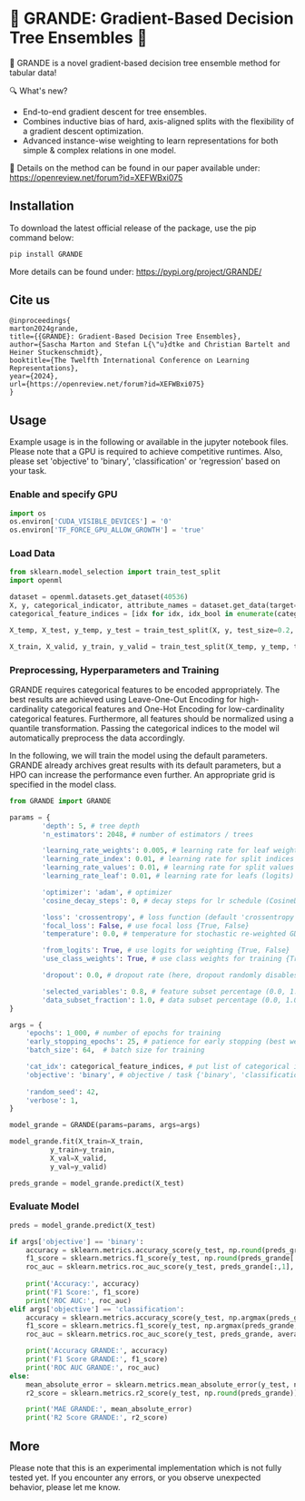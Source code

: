 # 🌳 GRANDE: Gradient-Based Decision Tree Ensembles 🌳

🌳 GRANDE is a novel gradient-based decision tree ensemble method for tabular data!

🔍 What's new?
- End-to-end gradient descent for tree ensembles.
- Combines inductive bias of hard, axis-aligned splits with the flexibility of a gradient descent optimization.
- Advanced instance-wise weighting to learn representations for both simple & complex relations in one model.

📝 Details on the method can be found in our paper available under: https://openreview.net/forum?id=XEFWBxi075

## Installation
To download the latest official release of the package, use the pip command below:
```bash
pip install GRANDE
```
More details can be found under: https://pypi.org/project/GRANDE/

## Cite us

```
@inproceedings{
marton2024grande,
title={{GRANDE}: Gradient-Based Decision Tree Ensembles},
author={Sascha Marton and Stefan L{\"u}dtke and Christian Bartelt and Heiner Stuckenschmidt},
booktitle={The Twelfth International Conference on Learning Representations},
year={2024},
url={https://openreview.net/forum?id=XEFWBxi075}
}
```


## Usage
Example usage is in the following or available in the jupyter notebook files. Please note that a GPU is required to achieve competitive runtimes. Also, please set 'objective' to 'binary', 'classification' or 'regression' based on your task.

### Enable and specify GPU
```python
import os
os.environ['CUDA_VISIBLE_DEVICES'] = '0'
os.environ['TF_FORCE_GPU_ALLOW_GROWTH'] = 'true'
```

### Load Data
```python
from sklearn.model_selection import train_test_split
import openml

dataset = openml.datasets.get_dataset(40536)
X, y, categorical_indicator, attribute_names = dataset.get_data(target=dataset.default_target_attribute)
categorical_feature_indices = [idx for idx, idx_bool in enumerate(categorical_indicator) if idx_bool]

X_temp, X_test, y_temp, y_test = train_test_split(X, y, test_size=0.2, random_state=42)

X_train, X_valid, y_train, y_valid = train_test_split(X_temp, y_temp, test_size=0.2, random_state=42)
```

### Preprocessing, Hyperparameters and Training 
GRANDE requires categorical features to be encoded appropriately. The best results are achieved using Leave-One-Out Encoding for high-cardinality categorical features and One-Hot Encoding for low-cardinality categorical features. Furthermore, all features should be normalized using a quantile transformation. Passing the categorical indices to the model wil automatically preprocess the data accordingly.

In the following, we will train the model using the default parameters. GRANDE already archives great results with its default parameters, but a HPO can increase the performance even further. An appropriate grid is specified in the model class.

```python
from GRANDE import GRANDE

params = {
        'depth': 5, # tree depth
        'n_estimators': 2048, # number of estimators / trees

        'learning_rate_weights': 0.005, # learning rate for leaf weights
        'learning_rate_index': 0.01, # learning rate for split indices
        'learning_rate_values': 0.01, # learning rate for split values
        'learning_rate_leaf': 0.01, # learning rate for leafs (logits)

        'optimizer': 'adam', # optimizer
        'cosine_decay_steps': 0, # decay steps for lr schedule (CosineDecayRestarts)

        'loss': 'crossentropy', # loss function (default 'crossentropy' for binary & multi-class classification and 'mse' for regression)
        'focal_loss': False, # use focal loss {True, False}
        'temperature': 0.0, # temperature for stochastic re-weighted GD (0.0, 1.0)

        'from_logits': True, # use logits for weighting {True, False}
        'use_class_weights': True, # use class weights for training {True, False}

        'dropout': 0.0, # dropout rate (here, dropout randomly disables individual estimators of the ensemble during training)

        'selected_variables': 0.8, # feature subset percentage (0.0, 1.0)
        'data_subset_fraction': 1.0, # data subset percentage (0.0, 1.0)
}

args = {
    'epochs': 1_000, # number of epochs for training
    'early_stopping_epochs': 25, # patience for early stopping (best weights are restored)
    'batch_size': 64,  # batch size for training

    'cat_idx': categorical_feature_indices, # put list of categorical indices
    'objective': 'binary', # objective / task {'binary', 'classification', 'regression'}
    
    'random_seed': 42,
    'verbose': 1,       
}

model_grande = GRANDE(params=params, args=args)

model_grande.fit(X_train=X_train,
          y_train=y_train,
          X_val=X_valid,
          y_val=y_valid)

preds_grande = model_grande.predict(X_test)

```

### Evaluate Model

```python
preds = model_grande.predict(X_test)

if args['objective'] == 'binary':
    accuracy = sklearn.metrics.accuracy_score(y_test, np.round(preds_grande[:,1]))
    f1_score = sklearn.metrics.f1_score(y_test, np.round(preds_grande[:,1]), average='macro')
    roc_auc = sklearn.metrics.roc_auc_score(y_test, preds_grande[:,1], average='macro')
    
    print('Accuracy:', accuracy)
    print('F1 Score:', f1_score)
    print('ROC AUC:', roc_auc)
elif args['objective'] == 'classification':
    accuracy = sklearn.metrics.accuracy_score(y_test, np.argmax(preds_grande, axis=1))
    f1_score = sklearn.metrics.f1_score(y_test, np.argmax(preds_grande, axis=1), average='macro')
    roc_auc = sklearn.metrics.roc_auc_score(y_test, preds_grande, average='macro', multi_class='ovo', labels=[i for i in range(preds_grande.shape[1])])

    print('Accuracy GRANDE:', accuracy)
    print('F1 Score GRANDE:', f1_score)
    print('ROC AUC GRANDE:', roc_auc)
else:
    mean_absolute_error = sklearn.metrics.mean_absolute_error(y_test, np.round(preds_grande))
    r2_score = sklearn.metrics.r2_score(y_test, np.round(preds_grande))

    print('MAE GRANDE:', mean_absolute_error)
    print('R2 Score GRANDE:', r2_score)
```

## More

Please note that this is an experimental implementation which is not fully tested yet. If you encounter any errors, or you observe unexpected behavior, please let me know.
